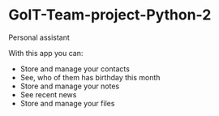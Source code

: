 # GoIT-Team-project-Python-2

Personal assistant

With this app you can:

- Store and manage your contacts
- See, who of them has birthday this month
- Store and manage your notes
- See recent news
- Store and manage your files
